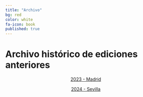 ```yaml
---
title: "Archivo"
bg: red
color: white
fa-icon: book
published: true
---
```


# Archivo histórico de ediciones anteriores

<p style="text-align: center;"><a href="https://roscon.org.es/2023/ROSConMadrid2023.html">2023 - Madrid</a></p>
<p style="text-align: center;"><a href="https://roscon.org.es/2024/ROSConES2024.html">2024 - Sevilla</a></p>
